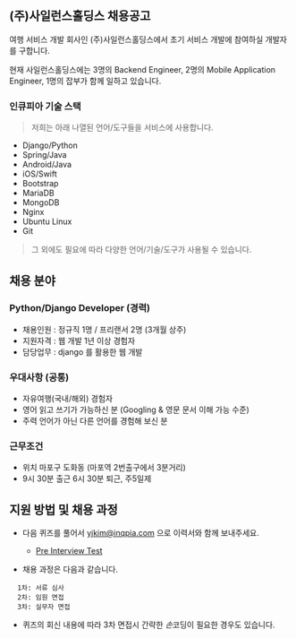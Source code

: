 ## (주)사일런스홀딩스 채용공고

여행 서비스 개발 회사인 (주)사일런스홀딩스에서 초기 서비스 개발에 참여하실 개발자를 구합니다.

현재 사일런스홀딩스에는 3명의 Backend Engineer, 2명의 Mobile Application Engineer, 1명의 잡부가 함께 일하고 있습니다. 


### 인큐피아 기술 스택

> 저희는 아래 나열된 언어/도구들을 서비스에 사용합니다. 

- Django/Python
- Spring/Java
- Android/Java
- iOS/Swift
- Bootstrap
- MariaDB
- MongoDB
- Nginx
- Ubuntu Linux
- Git

> 그 외에도 필요에 따라 다양한 언어/기술/도구가 사용될 수 있습니다.
 

## 채용 분야


### Python/Django Developer (경력)

- 채용인원 : 정규직 1명 / 프리랜서 2명 (3개월 상주)
- 지원자격 : 웹 개발 1년 이상 경험자
- 담당업무 : django 를 활용한 웹 개발


### 우대사항 (공통)

- 자유여행(국내/해외) 경험자
- 영어 읽고 쓰기가 가능하신 분 (Googling & 영문 문서 이해 가능 수준)
- 주력 언어가 아닌 다른 언어를 경험해 보신 분


### 근무조건

- 위치 마포구 도화동 (마포역 2번출구에서 3분거리) 
- 9시 30분 출근 6시 30분 퇴근, 주5일제


## 지원 방법 및 채용 과정

- 다음 퀴즈를 풀어서 yjkim@inqpia.com 으로 이력서와 함께 보내주세요. 
  - [Pre Interview Test](QUIZ.md)


- 채용 과정은 다음과 같습니다.

```
  1차: 서류 심사 
  2차: 임원 면접
  3차: 실무자 면접 
```

- 퀴즈의 회신 내용에 따라 3차 면접시 간략한 *손*코딩이 필요한 경우도 있습니다.
